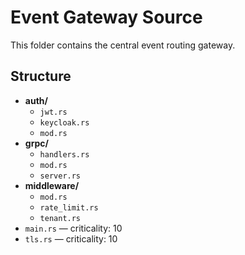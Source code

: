 # Event Gateway Source

This folder contains the central event routing gateway.

## Structure
- **auth/**
  - `jwt.rs`
  - `keycloak.rs`
  - `mod.rs`
- **grpc/**
  - `handlers.rs`
  - `mod.rs`
  - `server.rs`
- **middleware/**
  - `mod.rs`
  - `rate_limit.rs`
  - `tenant.rs`
- `main.rs` — criticality: 10
- `tls.rs` — criticality: 10
